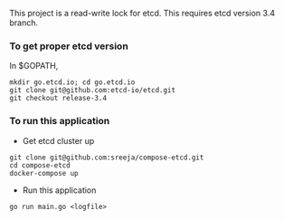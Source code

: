This project is a read-write lock for etcd. 
This requires etcd version 3.4 branch.

### To get proper etcd version
In $GOPATH, 
```
mkdir go.etcd.io; cd go.etcd.io
git clone git@github.com:etcd-io/etcd.git
git checkout release-3.4
``` 

### To run this application
- Get etcd cluster up
```
git clone git@github.com:sreeja/compose-etcd.git
cd compose-etcd
docker-compose up
```

- Run this application
```
go run main.go <logfile>
```